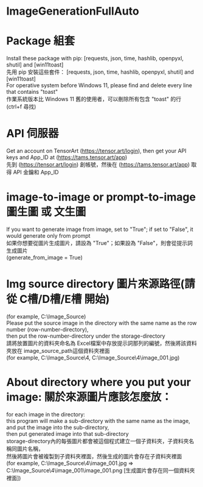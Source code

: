 # ImageGenerationFullAuto

# Package 組套
Install these package with pip:  [requests, json, time, hashlib, openpyxl, shutil] and [win11toast]  
先用 pip 安裝這些套件： [requests, json, time, hashlib, openpyxl, shutil] and [win11toast]  
For operative system before Windows 11, please find and delete every line that contains "toast"  
作業系統版本比 Windows 11 舊的使用者，可以刪除所有包含 "toast" 的行 (ctrl+f 尋找)  

# API 伺服器
Get an account on TensorArt (https://tensor.art/login), then get your API keys and App_ID at (https://tams.tensor.art/app)  
先到 (https://tensor.art/login) 創帳號，然後在 (https://tams.tensor.art/app) 取得 API 金鑰和 App_ID  

# image-to-image or prompt-to-image 圖生圖 或 文生圖 
If you want to generate image from image, set to  "True"; if set to "False", it would generate only from prompt  
如果你想要從圖片生成圖片，請設為 "True"；如果設為 "False"，則會從提示詞生成圖片  
(generate_from_image = True)  


# Img source directory 圖片來源路徑(請從 C槽/D槽/E槽 開始)
(for example, C:\Image_Source)  
Please put the source image in the directory with the same name as the row number (row-number-directory),  
then put the row-number-directory under the storage-directory   
請將放置圖片的資料夾命名為 Excel檔案中存放提示詞那列的編號，然後將該資料夾放在 image_source_path這個資料夾裡面  
(for example, C:\Image_Source\4, C:\Image_Source\4\image_001.jpg)  

# About directory where you put your image: 關於來源圖片應該怎麼放：
for each image in the directory:   
this program will make a sub-directory with the same name as the image, and put the image into the sub-directory,   
then put generated image into that sub-directory  
storage-directory內的每張圖片都會被這個程式建立一個子資料夾，子資料夾名稱同圖片名稱，  
然後將圖片會被複製到子資料夾裡面，然後生成的圖片會存在子資料夾裡面  
(for example, C:\Image_Source\4\image_001.jpg => C:\Image_Source\4\image_001\image_001.png [生成圖片會存在同一個資料夾裡面])  

